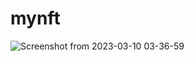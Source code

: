 # mynft
![Screenshot from 2023-03-10 03-36-59](https://user-images.githubusercontent.com/57482590/224208936-2cd3ae29-1eaf-4f06-abbe-667fea78c3dd.png)
